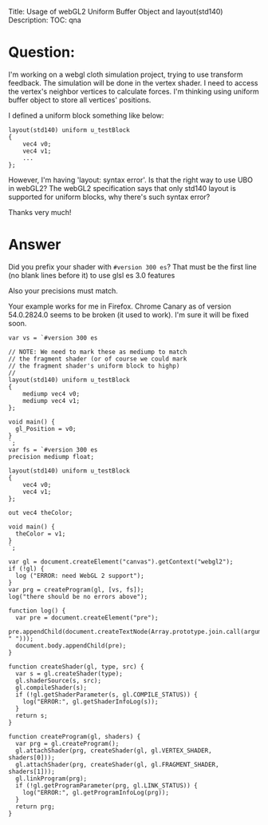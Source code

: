 Title: Usage of webGL2 Uniform Buffer Object and layout(std140)
Description:
TOC: qna

# Question:

I'm working on a webgl cloth simulation project, trying to use transform feedback. The simulation will be done in the vertex shader. I need to access the vertex's neighbor vertices to calculate forces. I'm thinking using uniform buffer object to store all vertices' positions. 

I defined a uniform block something like below:

    layout(std140) uniform u_testBlock
    {
        vec4 v0;
        vec4 v1;
        ...
    };

However, I'm having 'layout: syntax error'. Is that the right way to use UBO in webGL2? The webGL2 specification says that only std140 layout is supported for uniform blocks, why there's such syntax error?

Thanks very much!

 

# Answer

Did you prefix your shader with `#version 300 es`? That must be the first line (no blank lines before it) to use glsl es 3.0 features

Also your precisions must match. 

Your example works for me in Firefox. Chrome Canary as of version 54.0.2824.0 seems to be broken (it used to work). I'm sure it will be fixed soon.

<!-- begin snippet: js hide: false console: true babel: false -->

<!-- language: lang-js -->

    var vs = `#version 300 es

    // NOTE: We need to mark these as mediump to match
    // the fragment shader (or of course we could mark
    // the fragment shader's uniform block to highp)
    //
    layout(std140) uniform u_testBlock
    {
        mediump vec4 v0;
        mediump vec4 v1;
    };

    void main() {
      gl_Position = v0;
    }
    `;
    var fs = `#version 300 es
    precision mediump float;

    layout(std140) uniform u_testBlock
    {
        vec4 v0;
        vec4 v1;
    };

    out vec4 theColor;

    void main() {
      theColor = v1;
    }
    `;

    var gl = document.createElement("canvas").getContext("webgl2");
    if (!gl) {
      log ("ERROR: need WebGL 2 support");
    }
    var prg = createProgram(gl, [vs, fs]);
    log("there should be no errors above");

    function log() {
      var pre = document.createElement("pre");
      pre.appendChild(document.createTextNode(Array.prototype.join.call(arguments, " ")));
      document.body.appendChild(pre);
    }

    function createShader(gl, type, src) {
      var s = gl.createShader(type);
      gl.shaderSource(s, src);
      gl.compileShader(s);
      if (!gl.getShaderParameter(s, gl.COMPILE_STATUS)) {
        log("ERROR:", gl.getShaderInfoLog(s));
      }
      return s;
    }

    function createProgram(gl, shaders) {
      var prg = gl.createProgram();
      gl.attachShader(prg, createShader(gl, gl.VERTEX_SHADER, shaders[0]));
      gl.attachShader(prg, createShader(gl, gl.FRAGMENT_SHADER, shaders[1]));
      gl.linkProgram(prg);
      if (!gl.getProgramParameter(prg, gl.LINK_STATUS)) {
        log("ERROR:", gl.getProgramInfoLog(prg));
      }
      return prg;
    }

<!-- end snippet -->


